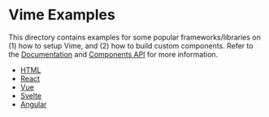 # Vime Examples

This directory contains examples for some popular frameworks/libraries on (1) how to setup Vime,
and (2) how to build custom components. Refer to the [Documentation](https://vimejs.com)
and [Components API](https://vimejs.com/components/core/player/api) for more information.

- [HTML](./html)
- [React](./react)
- [Vue](./vue)
- [Svelte](./svelte)
- [Angular](./angular)
